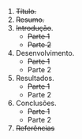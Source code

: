 1. ~~Título.~~
2. ~~Resumo.~~
3. ~~Introdução~~.
    - ~~Parte 1~~
    - ~~Parte 2~~
4. Desenvolvimento.
    - ~~Parte 1~~
    - Parte 2
5. Resultados.
    - ~~Parte 1~~
    - Parte 2
6. Conclusões.
    - ~~Parte 1~~
    - Parte 2
7. ~~Referências~~
